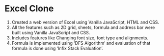 # Excel Clone

1. Created a web version of Excel using Vanilla JavaScript, HTML and CSS.
2. All the features such as 2D grid, sheets, formula and address bar were built using Vanilla JavaScript and CSS.
3. Includes features like Changing font size, font type and alignments.
4. Formula is implemented using ‘DFS Algorithm’ and evaluation of that formula is done using ‘Infix Stack Evaluation’.

